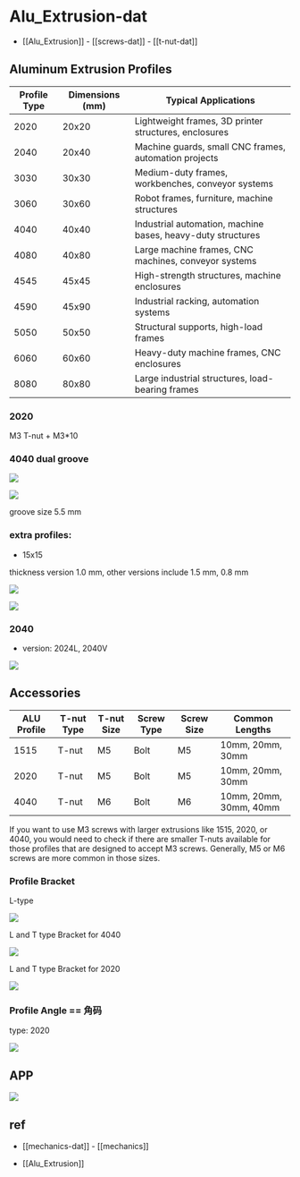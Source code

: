 
# Alu_Extrusion-dat


- [[Alu_Extrusion]] - [[screws-dat]] - [[t-nut-dat]]

## Aluminum Extrusion Profiles

| Profile Type | Dimensions (mm) | Typical Applications                                        |
| ------------ | --------------- | ----------------------------------------------------------- |
| 2020         | 20x20           | Lightweight frames, 3D printer structures, enclosures       |
| 2040         | 20x40           | Machine guards, small CNC frames, automation projects       |
| 3030         | 30x30           | Medium-duty frames, workbenches, conveyor systems           |
| 3060         | 30x60           | Robot frames, furniture, machine structures                 |
| 4040         | 40x40           | Industrial automation, machine bases, heavy-duty structures |
| 4080         | 40x80           | Large machine frames, CNC machines, conveyor systems        |
| 4545         | 45x45           | High-strength structures, machine enclosures                |
| 4590         | 45x90           | Industrial racking, automation systems                      |
| 5050         | 50x50           | Structural supports, high-load frames                       |
| 6060         | 60x60           | Heavy-duty machine frames, CNC enclosures                   |
| 8080         | 80x80           | Large industrial structures, load-bearing frames            |


### 2020 

M3 T-nut + M3*10




### 4040 dual groove 

![](2025-02-26-19-36-59.png)

![](2025-02-26-19-37-15.png)

groove size 5.5 mm

### extra profiles: 

- 15x15

thickness version 1.0 mm, other versions include 1.5 mm, 0.8 mm

![](2025-02-19-14-30-08.png)

![](2025-02-19-14-31-59.png)





### 2040 

- version: 2024L, 2040V

![](2025-02-19-14-33-26.png)

## Accessories 

| ALU Profile | T-nut Type | T-nut Size | Screw Type | Screw Size | Common Lengths         |
| ----------- | ---------- | ---------- | ---------- | ---------- | ---------------------- |
| 1515        | T-nut      | M5         | Bolt       | M5         | 10mm, 20mm, 30mm       |
| 2020        | T-nut      | M5         | Bolt       | M5         | 10mm, 20mm, 30mm       |
| 4040        | T-nut      | M6         | Bolt       | M6         | 10mm, 20mm, 30mm, 40mm |


If you want to use M3 screws with larger extrusions like 1515, 2020, or 4040, you would need to check if there are smaller T-nuts available for those profiles that are designed to accept M3 screws. Generally, M5 or M6 screws are more common in those sizes.

### Profile Bracket

L-type 

![](2025-02-19-13-48-31.png)

L and T type Bracket for 4040

![](2025-02-26-19-29-48.png)

L and T type Bracket for 2020

![](2025-02-19-17-50-13.png)



### Profile Angle == 角码

type: 2020


![](2025-02-19-13-49-22.png)

## APP 

![](2025-02-26-19-39-21.png)



## ref 

- [[mechanics-dat]] - [[mechanics]]

- [[Alu_Extrusion]]